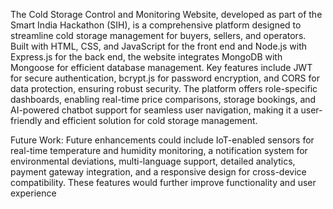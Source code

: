 The Cold Storage Control and Monitoring Website, developed as part of the Smart India Hackathon (SIH), is a comprehensive platform designed to streamline cold storage management for buyers, sellers, and operators. Built with HTML, CSS, and JavaScript for the front end and Node.js with Express.js for the back end, the website integrates MongoDB with Mongoose for efficient database management. Key features include JWT for secure authentication, bcrypt.js for password encryption, and CORS for data protection, ensuring robust security. The platform offers role-specific dashboards, enabling real-time price comparisons, storage bookings, and AI-powered chatbot support for seamless user navigation, making it a user-friendly and efficient solution for cold storage management.

Future Work:
Future enhancements could include IoT-enabled sensors for real-time temperature and humidity monitoring, a notification system for environmental deviations, multi-language support, detailed analytics, payment gateway integration, and a responsive design for cross-device compatibility. These features would further improve functionality and user experience



